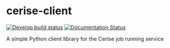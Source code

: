 # cerise-client
[![Develop build status](https://api.travis-ci.org/MD-Studio/cerise_client.svg?branch=develop)](https://travis-ci.org/MD-Studio/cerise) [![Documentation Status](https://readthedocs.org/projects/cerise_client/badge/?version=latest)](http://cerise_client.readthedocs.io/en/latest/?badge=latest)

A simple Python client library for the Cerise job running service
